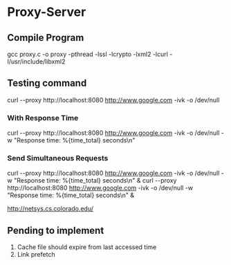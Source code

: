 # Proxy-Server

## Compile Program
gcc proxy.c -o proxy -pthread -lssl -lcrypto -lxml2 -lcurl -I/usr/include/libxml2

## Testing command
curl --proxy http://localhost:8080 http://www.google.com -ivk -o /dev/null

### With Response Time
curl --proxy http://localhost:8080 http://www.google.com -ivk -o /dev/null -w "Response time: %{time_total} seconds\n"

### Send Simultaneous Requests
curl --proxy http://localhost:8080 http://www.google.com -ivk -o /dev/null -w "Response time: %{time_total} seconds\n" & curl --proxy http://localhost:8080 http://www.google.com -ivk -o /dev/null -w "Response time: %{time_total} seconds\n" &

http://netsys.cs.colorado.edu/
## Pending to implement
1. Cache file should expire from last accessed time
2. Link prefetch